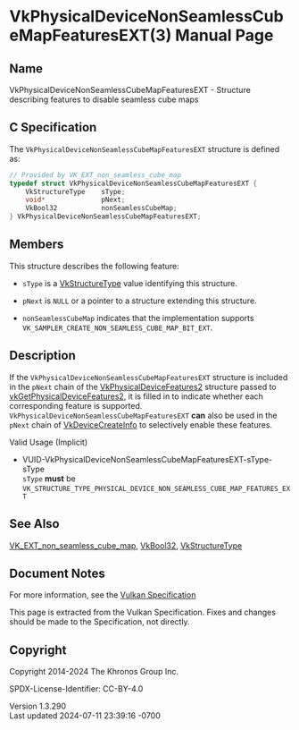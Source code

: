 # VkPhysicalDeviceNonSeamlessCubeMapFeaturesEXT(3) Manual Page

## Name

VkPhysicalDeviceNonSeamlessCubeMapFeaturesEXT - Structure describing
features to disable seamless cube maps



## <a href="#_c_specification" class="anchor"></a>C Specification

The `VkPhysicalDeviceNonSeamlessCubeMapFeaturesEXT` structure is defined
as:

``` c
// Provided by VK_EXT_non_seamless_cube_map
typedef struct VkPhysicalDeviceNonSeamlessCubeMapFeaturesEXT {
    VkStructureType    sType;
    void*              pNext;
    VkBool32           nonSeamlessCubeMap;
} VkPhysicalDeviceNonSeamlessCubeMapFeaturesEXT;
```

## <a href="#_members" class="anchor"></a>Members

This structure describes the following feature:

- `sType` is a [VkStructureType](https://registry.khronos.org/vulkan/specs/1.3-extensions/man/html/VkStructureType.html) value identifying
  this structure.

- `pNext` is `NULL` or a pointer to a structure extending this
  structure.

- <span id="features-nonSeamlessCubeMap"></span> `nonSeamlessCubeMap`
  indicates that the implementation supports
  `VK_SAMPLER_CREATE_NON_SEAMLESS_CUBE_MAP_BIT_EXT`.

## <a href="#_description" class="anchor"></a>Description

If the `VkPhysicalDeviceNonSeamlessCubeMapFeaturesEXT` structure is
included in the `pNext` chain of the
[VkPhysicalDeviceFeatures2](https://registry.khronos.org/vulkan/specs/1.3-extensions/man/html/VkPhysicalDeviceFeatures2.html) structure
passed to
[vkGetPhysicalDeviceFeatures2](https://registry.khronos.org/vulkan/specs/1.3-extensions/man/html/vkGetPhysicalDeviceFeatures2.html), it is
filled in to indicate whether each corresponding feature is supported.
`VkPhysicalDeviceNonSeamlessCubeMapFeaturesEXT` **can** also be used in
the `pNext` chain of [VkDeviceCreateInfo](https://registry.khronos.org/vulkan/specs/1.3-extensions/man/html/VkDeviceCreateInfo.html) to
selectively enable these features.

Valid Usage (Implicit)

- <a
  href="#VUID-VkPhysicalDeviceNonSeamlessCubeMapFeaturesEXT-sType-sType"
  id="VUID-VkPhysicalDeviceNonSeamlessCubeMapFeaturesEXT-sType-sType"></a>
  VUID-VkPhysicalDeviceNonSeamlessCubeMapFeaturesEXT-sType-sType  
  `sType` **must** be
  `VK_STRUCTURE_TYPE_PHYSICAL_DEVICE_NON_SEAMLESS_CUBE_MAP_FEATURES_EXT`

## <a href="#_see_also" class="anchor"></a>See Also

[VK_EXT_non_seamless_cube_map](https://registry.khronos.org/vulkan/specs/1.3-extensions/man/html/VK_EXT_non_seamless_cube_map.html),
[VkBool32](https://registry.khronos.org/vulkan/specs/1.3-extensions/man/html/VkBool32.html), [VkStructureType](https://registry.khronos.org/vulkan/specs/1.3-extensions/man/html/VkStructureType.html)

## <a href="#_document_notes" class="anchor"></a>Document Notes

For more information, see the <a
href="https://registry.khronos.org/vulkan/specs/1.3-extensions/html/vkspec.html#VkPhysicalDeviceNonSeamlessCubeMapFeaturesEXT"
target="_blank" rel="noopener">Vulkan Specification</a>

This page is extracted from the Vulkan Specification. Fixes and changes
should be made to the Specification, not directly.

## <a href="#_copyright" class="anchor"></a>Copyright

Copyright 2014-2024 The Khronos Group Inc.

SPDX-License-Identifier: CC-BY-4.0

Version 1.3.290  
Last updated 2024-07-11 23:39:16 -0700
